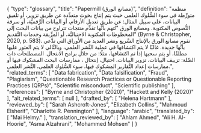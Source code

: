 {
    "type": "glossary",
    "title": "Papermill (مصانع  الورق)",
    "definition": "منظمة متورِّطة في سوء السُّلوك العلمي حيث يتم إنتاج بحوث متعدِّدة عن طريق تزوير، أو تلفيق البيانات، على سبيل المثال: عن طريق تعديل الأرقام، أو البيانات الرَّقميَّة، أو سرقة النُّصوص المكتوبة.  ومصانع الورق \"تُتهم بأنَّها تقدِّم منتجات تتراوح من بيانات البحث إلى المخطوطات المكتوبة الاحتياليَّة، أو المزِّيفة وخدمات التَّقديم\" (Byrne & Christopher, 2020, p. 583). تقوم مصانع الورق بالإنتاج السَّريع ونشر العديد من الأوراق التي تدَّعي بأنَّها جديدة.  غالبًا لا يتم اكتشافها في عملية النَّشر العلمي، وبالتَّالي لا يتم العثور عليها مطلقًا، أو يتم سحبها إذا تم اكتشافها، مثلًا: من خلال برامج الانتحال.  المصطلحات ذات الصِّلة: تزييف البيانات، تزوير البيانات، احتيال، إنتحال ، ممارسات البحث المشكوك فيها أو ممارسات إعداد التَّقارير المشكوك فيها، سوء السُّلوك العلمي، النَّشر العلمي.",
    "related_terms": [
        "Data fabrication",
        "Data falsification",
        "Fraud",
        "Plagiarism",
        "Questionable Research Practices or Questionable Reporting Practices (QRPs)",
        "Scientific misconduct",
        "Scientific publishing"
    ],
    "references": [
        "Byrne and Christopher (2020)",
        "Hackett and Kelly (2020)"
    ],
    "alt_related_terms": [
        null
    ],
    "drafted_by": [
        "Helena Hartmann"
    ],
    "reviewed_by": [
        "Sarah Ashcroft-Jones",
        "Elizabeth Collins",
        "Mahmoud Elsherif",
        "Charlotte R. Pennington"
    ],
    "language": "arabic",
    "translated_by": [
        "Mai Helmy."
    ],
    "translation_reviewed_by": [
        "Ahlam Ahmed",
        "Ali H. Al-Hoorie",
        "Asma Alzahrani",
        "Mohammed Mohsen"
    ]
}